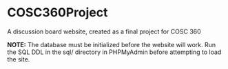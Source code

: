 # COSC360Project
A discussion board website, created as a final project for COSC 360

__NOTE:__ The database must be initialized before the website will work. Run the SQL DDL in the sql/ directory in PHPMyAdmin before attempting to load the site.

